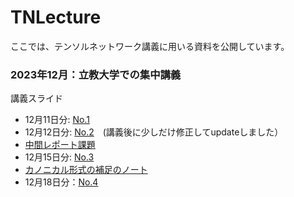 # TNLecture
ここでは、テンソルネットワーク講義に用いる資料を公開しています。

### 2023年12月：立教大学での集中講義
講義スライド
* 12月11日分: [No.1](https://sendfile.s.u-tokyo.ac.jp/public/iqYyASgJVVKyB9DmOg03U3CTYvrYgwZfclnQ5OYAPyO5)
* 12月12日分: [No.2](https://sendfile.s.u-tokyo.ac.jp/public/uq4xAFzJl1KfFJTLKsQeeC1Mgp7RrpTCbZImxdgNC1tg)　(講義後に少しだけ修正してupdateしました）
* [中間レポート課題](https://sendfile.s.u-tokyo.ac.jp/public/PqoxAnCJ12KctpROFq5J09p24GhasleotfKnDW4v23cI)
* 12月15日分: [No.3](https://sendfile.s.u-tokyo.ac.jp/public/MqYxA_uJGrKCXnk3BijkqW-neSdvbiil1c4MAqCiXFIv)
* [カノニカル形式の補足のノート](https://sendfile.s.u-tokyo.ac.jp/public/cqIwAzIJGuKqytLylGc1wb0oNrmm23LnsOwEx0CCmOh1)
* 12月18日分：[No.4](https://sendfile.s.u-tokyo.ac.jp/public/FqIzA9WJ3rKRmje9qE2hawrS5xR6N7gAthynKCL7l1Lo)
